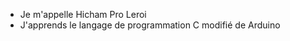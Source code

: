 - Je m'appelle Hicham Pro Leroi
- J'apprends le langage de programmation C modifié de Arduino
<!---
hichamleroi2604/hichamleroi2604 is a ✨ special ✨ repository because its `README.md` (this file) appears on your GitHub profile.
You can click the Preview link to take a look at your changes.
--->
